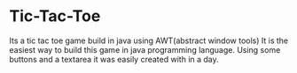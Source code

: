 # Tic-Tac-Toe
Its a tic tac toe game build in java using AWT(abstract window tools)
It is the easiest way to build this game in java programming language.
Using some buttons and a textarea it was easily created with in a day. 
